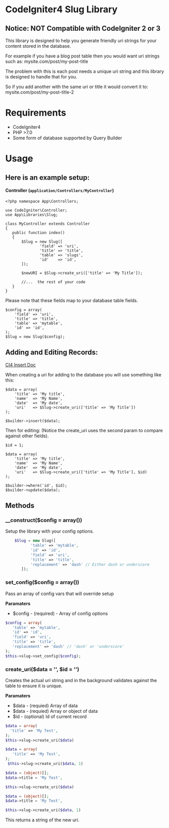 # CodeIgniter4 Slug Library

## Notice: NOT Compatible with CodeIgniter 2 or 3

 
 This library is designed to help you generate friendly uri strings for your content stored in the database.
 
 For example if you have a blog post table then you would want uri strings such as: mysite.com/post/my-post-title
 
 The problem with this is each post needs a unique uri string and this library is designed to handle that for you.
 
 So if you add another with the same uri or title it would convert it to: mysite.com/post/my-post-title-2
 
 # Requirements
 
 * CodeIgniter4
 * PHP >7.0
 * Some form of database supported by Query Builder
 
 # Usage
 
 ## Here is an example setup:

 #### Controller  (`application/Controllers/MyController`)

 ```
 <?php namespace App\Controllers;

use CodeIgniter\Controller;
use App\Libraries\Slug;

class MyController extends Controller
{
	public function index()
	{
		$Slug = new Slug([
				'field' => 'uri',
				'title' => 'title',
				'table' => 'slugs',
				'id' 	=> 'id',
		]);

		$newURI = $Slug->create_uri(['title' => 'My Title']);

		//...  the rest of your code
	}
}
 ```
 
 Please note that these fields map to your database table fields.
 
 	$config = array(
 		'field' => 'uri',
 		'title' => 'title',
 		'table' => 'mytable',
 		'id' => 'id',
 	);
 	$Slug = new Slug($config);
 
 ## Adding and Editing Records: 
 [CI4 Insert Doc](https://bcit-ci.github.io/CodeIgniter4/database/query_builder.html#inserting-data)
 
 When creating a uri for adding to the database you will use something like this:
 	
 	$data = array(
        'title' => 'My title',
        'name'  => 'My Name',
        'date'  => 'My date',
        'uri'	=> $Slug->create_uri(['title' => 'My Title'])
    );

    $builder->insert($data);

 
 Then for editing: (Notice the create_uri uses the second param to compare against other fields).
 
 	$id = 1;

 	$data = array(
        'title' => 'My title',
        'name'  => 'My Name',
        'date'  => 'My date',
        'uri'	=> $Slug->create_uri(['title' => 'My Title'], $id)
    );

    $builder->where('id', $id);
    $builder->update($data);


 
## Methods
 
### __construct($config = array())


Setup the library with your config options.
 
 ```php
     $Slug = new Slug([
			'table' => 'mytable',
			'id' => 'id',
			'field' => 'uri',
			'title' => 'title',
			'replacement' => 'dash' // Either dash or underscore
		]);
 ```
 
 ### set_config($config = array())
 
 Pass an array of config vars that will override setup
 
 **Paramaters**
 
 * $config - (required) - Array of config options
 
 ```php
 $config = array(
 	'table' => 'mytable',
 	'id' => 'id',
 	'field' => 'uri',
 	'title' => 'title',
 	'replacement' => 'dash' // 'dash' or 'underscore'
 );
 $this->slug->set_config($config);
 ```
 ### create_uri($data = '', $id = '')
 
 Creates the actual uri string and in the background validates against the table to ensure it is unique.
  
  **Paramaters**
  
  * $data - (requied) Array of data
  * $data - (requied) Array or object of data
  * $id - (optional) Id of current record
  
  ```php
 $data = array(
 	'title' => 'My Test',
 );
 $this->slug->create_uri($data)
 ```
 
 ```php
 $data = array(
 	'title' => 'My Test',
 );
  $this->slug->create_uri($data, 1)
  ```
  
 ```php
 $data = (object)[];
 $data->title = 'My Test',
 
 $this->slug->create_uri($data)
 ```
 
 ```php
 $data = (object)[];
 $data->title = 'My Test',
 
 $this->slug->create_uri($data, 1)
 ```
 
  This returns a string of the new uri.
